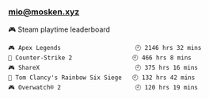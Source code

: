 ### mio@mosken.xyz
<!--
**NanamiMio/NanamiMio** is a ✨ _special_ ✨ repository because its `README.md` (this file) appears on your GitHub profile.

Here are some ideas to get you started:

- 🔭 I’m currently working on ...
- 🌱 I’m currently learning ...
- 👯 I’m looking to collaborate on ...
- 🤔 I’m looking for help with ...
- 💬 Ask me about ...
- 📫 How to reach me: ...
- 😄 Pronouns: ...
- ⚡ Fun fact: ...
-->

<!-- steam-box start -->
🎮 Steam playtime leaderboard
```text
🎮 Apex Legends                     🕘 2146 hrs 32 mins
🔫 Counter-Strike 2                 🕘 466 hrs 8 mins
🎮 ShareX                           🕘 375 hrs 16 mins
🔫 Tom Clancy's Rainbow Six Siege   🕘 132 hrs 42 mins
🎮 Overwatch® 2                     🕘 120 hrs 19 mins
```
<!-- Powered by https://github.com/YouEclipse/steam-box . -->
<!-- steam-box end -->
